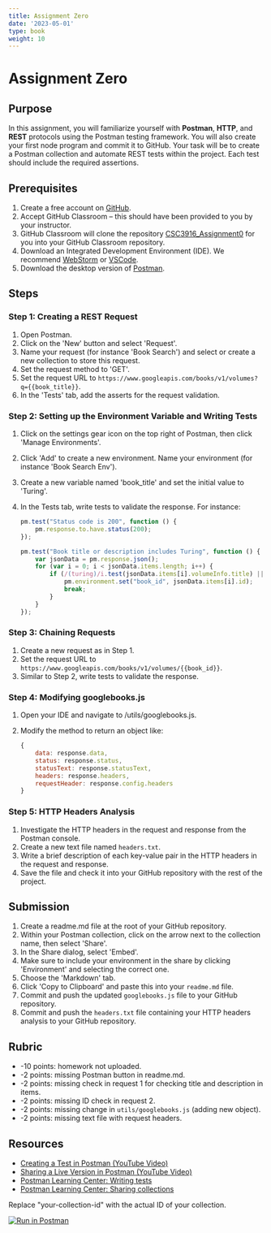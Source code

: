 ```yaml
---
title: Assignment Zero
date: '2023-05-01'
type: book
weight: 10
---
```


# Assignment Zero

## Purpose

In this assignment, you will familiarize yourself with **Postman**, **HTTP**, and **REST** protocols using the Postman testing framework. You will also create your first node program and commit it to GitHub. Your task will be to create a Postman collection and automate REST tests within the project. Each test should include the required assertions.

## Prerequisites

1. Create a free account on [GitHub](https://github.com/).
2. Accept GitHub Classroom – this should have been provided to you by your instructor.
3. GitHub Classroom will clone the repository [CSC3916_Assignment0](https://github.com/AliceNN-ucdenver/CSC3916_Assignment0) for you into your GitHub Classroom repository.
4. Download an Integrated Development Environment (IDE). We recommend [WebStorm](https://www.jetbrains.com/webstorm/) or [VSCode](https://code.visualstudio.com/).
5. Download the desktop version of [Postman](https://www.postman.com/downloads/).

## Steps

### Step 1: Creating a REST Request

1. Open Postman.
2. Click on the 'New' button and select 'Request'.
3. Name your request (for instance 'Book Search') and select or create a new collection to store this request.
4. Set the request method to 'GET'.
5. Set the request URL to `https://www.googleapis.com/books/v1/volumes?q={{book_title}}`.
6. In the 'Tests' tab, add the asserts for the request validation.

### Step 2: Setting up the Environment Variable and Writing Tests

1. Click on the settings gear icon on the top right of Postman, then click 'Manage Environments'.
2. Click 'Add' to create a new environment. Name your environment (for instance 'Book Search Env').
3. Create a new variable named 'book_title' and set the initial value to 'Turing'.
4. In the Tests tab, write tests to validate the response. For instance:

    ```javascript
    pm.test("Status code is 200", function () {
        pm.response.to.have.status(200);
    });

    pm.test("Book title or description includes Turing", function () {
        var jsonData = pm.response.json();
        for (var i = 0; i < jsonData.items.length; i++) {
            if (/(turing)/i.test(jsonData.items[i].volumeInfo.title) || /(turing)/i.test(jsonData.items[i].volumeInfo.description)) {
                pm.environment.set("book_id", jsonData.items[i].id);
                break;
            }
        }
    });
    ```

### Step 3: Chaining Requests

1. Create a new request as in Step 1.
2. Set the request URL to `https://www.googleapis.com/books/v1/volumes/{{book_id}}`.
3. Similar to Step 2, write tests to validate the response.

### Step 4: Modifying googlebooks.js

1. Open your IDE and navigate to /utils/googlebooks.js.
2. Modify the method to return an object like:

    ```javascript
    {
        data: response.data, 
        status: response.status, 
        statusText: response.statusText, 
        headers: response.headers,
        requestHeader: response.config.headers
    }
    ```

### Step 5: HTTP Headers Analysis

1. Investigate the HTTP headers in the request and response from the Postman console.
2. Create a new text file named `headers.txt`.
3. Write a brief description of each key-value pair in the HTTP headers in the request and response.
4. Save the file and check it into your GitHub repository with the rest of the project.

## Submission

1. Create a readme.md file at the root of your GitHub repository.
2. Within your Postman collection, click on the arrow next to the collection name, then select 'Share'.
3. In the Share dialog, select 'Embed'.
4. Make sure to include your environment in the share by clicking 'Environment' and selecting the correct one.
5. Choose the 'Markdown' tab.
6. Click 'Copy to Clipboard' and paste this into your `readme.md` file.
7. Commit and push the updated `googlebooks.js` file to your GitHub repository.
8. Commit and push the `headers.txt` file containing your HTTP headers analysis to your GitHub repository.

## Rubric

- -10 points: homework not uploaded.
- -2 points: missing Postman button in readme.md.
- -2 points: missing check in request 1 for checking title and description in items.
- -2 points: missing ID check in request 2.
- -2 points: missing change in `utils/googlebooks.js` (adding new object).
- -2 points: missing text file with request headers.

## Resources

- [Creating a Test in Postman (YouTube Video)](https://www.youtube.com/watch?v=vhYD3G1QlEo)
- [Sharing a Live Version in Postman (YouTube Video)](https://www.youtube.com/watch?v=jmzp0oJ2O1U)
- [Postman Learning Center: Writing tests](https://learning.postman.com/docs/writing-scripts/test-scripts/)
- [Postman Learning Center: Sharing collections](https://learning.postman.com/docs/collaborating-in-postman/sharing/)

Replace "your-collection-id" with the actual ID of your collection.

[![Run in Postman](https://run.pstmn.io/button.svg)](https://app.getpostman.com/run-collection/your-collection-id)

